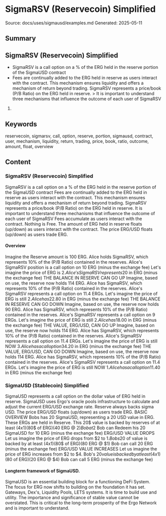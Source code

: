# SigmaRSV (Reservecoin) Simplified
Source: docs/uses/sigmausd/examples.md
Generated: 2025-05-11

## Summary
## SigmaRSV (Reservecoin) Simplified
- SigmaRSV is a call option on a % of the ERG held in the reserve portion of the SigmaUSD contract
- Fees are continually added to the ERG held in reserve as users interact with the contract. This mechanism ensures liquidity and offers a mechanism of return beyond trading. SigmaRSV represents a price/book (P/B Ratio) on the ERG held in reserve. > It is important to understand three mechanisms that influence the outcome of each user of SigmaRSV 

1.

## Keywords
reservecoin, sigmarsv, call, option, reserve, portion, sigmausd, contract, user, mechanism, liquidity, return, trading, price, book, ratio, outcome, amount, float, overview

## Content
### SigmaRSV (Reservecoin) Simplified
SigmaRSV is a call option on a % of the ERG held in the reserve portion of the SigmaUSD contract
Fees are continually added to the ERG held in reserve as users interact with the contract. This mechanism ensures liquidity and offers a mechanism of return beyond trading. SigmaRSV represents a price/book (P/B Ratio) on the ERG held in reserve.
It is important to understand three mechanisms that influence the outcome of each user of SigmaRSV
Fees accumulate as users interact with the contract. Nothing is Free. 
The amount of ERG held in reserve floats (up/down) as users interact with the contract.
The price ERG/USD floats (up/down) as users trade ERG.

#### Overview
Imagine the Reserve amount is 100 ERG.
Alice holds SigmaRSV, which represents 10% of the (P/B Ratio) contained in the reserves.
Alice's SigmaRSV position is a call option on 10 ERG (minus the exchange fee)
Let's imagine the price of ERG is 2$.
Alice's SigmaRSV represents 20$ in ERG (minus the exchange fee)
THE BALANCE IN RESERVE CAN GO UP
Imagine, based on use, the reserve now holds 114 ERG.
Alice has SigmaRSV, which represents 10% of the (P/B Ratio) contained in the reserves.
Alice's SigmaRSV represents a call option on 11.4 ERGs.
Let's imagine the price of ERG is still 2$.
Alice has 22.80$ in ERG (minus the exchange fee)
THE BALANCE IN RESERVE CAN GO DOWN
Imagine, based on use, the reserve now holds 90 ERG.
Alice has SigmaRSV, which represents 10% of the (P/B Ratio) contained in the reserves.
Alice's SigmaRSV represents a call option on 9 ERGs.
Let's imagine the price of ERG is still 2$.
Alice has 18.00$ in ERG (minus the exchange fee)
THE VALUE, ERG/USD, CAN GO UP
Imagine, based on use, the reserve now holds 114 ERG.
Alice has SigmaRSV, which represents 10% of the (P/B Ratio) contained in the reserves.
Alice's SigmaRSV represents a call option on 11.4 ERGs.
Let's imagine the price of ERG is still NOW 3$.
Alice has a call option 34.20$ in ERG (minus the exchange fee)
THE VALUE, ERG/USD, CAN GO DOWN
Imagine, based on use, the reserve now holds 114 ERG.
Alice has SigmaRSV, which represents 10% of the (P/B Ratio) contained in the reserves.
Alice's SigmaRSV represents a call option on 11.4 ERGs.
Let's imagine the price of ERG is still NOW 1$.
Alice has a call option 11.40$ in ERG (minus the exchange fee)

### SigmaUSD (Stablecoin) Simplified
SigmaUSD represents a call option on the dollar value of ERG held in reserve.
SigmaUSD uses Ergo's oracle pools infrastructure to calculate and adjust the current ERG/USD exchange rate. Reserve always backs sigma USD. The price ERG/USD floats (up/down) as users trade ERG.
BASIC OVERVIEW
Bobs has 20 SigmaUSD, representing a 20 USD value in ERG.
These ERGs are held in Reserve.
This 20$ value is backed by reserves of at least
(4x1)(80$ of ERG)(40 ERG @ $2)
Bob at 2$ Bob can Redeem his 20 SigmaUSD for 10 ERG (minus the exchange fee)
ERG/USD VALUE DROPS
Let us imagine the price of ERG drops from $2 to $1.
Bobs 20$ of value is backed by at least
(4x1)(80$ of ERG)(80 ERG @ $1)
Bob can call 20 ERG (minus the exchange fee)
ERG/USD VALUE INCREASES
Let us imagine the price of ERG increases from $2 to $4.
Bob's $20 value is backed by at least
(4x1)(80$ of ERG)(20 ERG @ $4)
Bob can call 5 ERG (minus the exchange fee)

#### Longterm framework of SigmaUSD.
SigmaUSD is an essential building block for a functioning DeFi System.  
The focus for ERG now shifts to building on the foundation it has set. 
Gateways, Dex's, Liquidity Pools, LETS systems. It is time to build use and utility. 
The importance and significance of stable value cannot be overstated. 
This is critical to the long-term prosperity of the Ergo Network and is important to understand.
